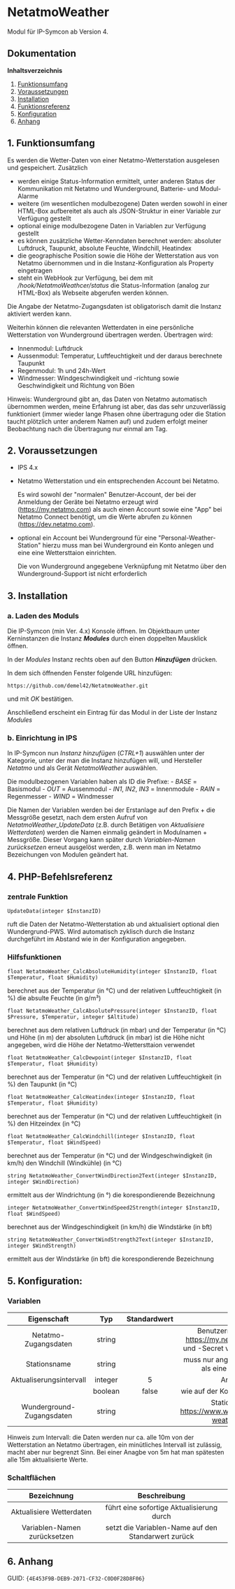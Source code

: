 # NetatmoWeather

Modul für IP-Symcon ab Version 4.

## Dokumentation

**Inhaltsverzeichnis**

1. [Funktionsumfang](#1-funktionsumfang)  
2. [Voraussetzungen](#2-voraussetzungen)  
3. [Installation](#3-installation)  
4. [Funktionsreferenz](#4-funktionsreferenz)
5. [Konfiguration](#5-konfiguartion)  
6. [Anhang](#6-anhang)  

## 1. Funktionsumfang

Es werden die Wetter-Daten von einer Netatmo-Wetterstation ausgelesen und gespeichert. Zusätzlich
- werden einige Status-Information ermittelt, unter anderen Status der Kommunikation mit Netatmo und Wunderground, Batterie- und Modul-Alarme
- weitere (im wesentlichen modulbezogene) Daten werden sowohl in einer HTML-Box aufbereitet als auch als JSON-Struktur in einer Variable zur Verfügung gestellt
- optional einige modulbezogene Daten in Variablen zur Verfügung gestellt
- es können zusätzliche Wetter-Kenndaten berechnet werden: absoluter Luftdruck, Taupunkt, absolute Feuchte, Windchill, Heatindex
- die geographіsche Position sowie die Höhe der Wetterstation aus von Netatmo übernommen und in die Instanz-Konfiguration als Property eingetragen
- steht ein WebHook zur Verfügung, bei dem mit _/hook/NetatmoWeathcer/status_ die Status-Information (analog zur HTML-Box) als Webseite abgerufen werden können.

Die Angabe der Netatmo-Zugangsdaten ist obligatorisch damit die Instanz aktiviert werden kann.

Weiterhin können die relevanten Wetterdaten in eine persönliche Wetterstation von Wunderground übertragen werden.
Übertragen wird:
 - Innenmodul: Luftdruck
 - Aussenmodul: Temperatur, Luftfeuchtigkeit und der daraus berechnete Taupunkt
 - Regenmodul: 1h und 24h-Wert
 - Windmesser: Windgeschwindigkeit und -richtung sowie Geschwindigkeit und Richtung von Böen

Hinweis: Wunderground gibt an, das Daten von Netatmo automatisch übernommen werden, meine Erfahrung ist aber, das das sehr unzuverlässig funktioniert (immer wieder lange Phasen ohne übertragung oder die Station taucht plötzlich unter anderem Namen auf) und zudem erfolgt meiner Beobachtung nach die Übertragung nur einmal am Tag.

## 2. Voraussetzungen

 - IPS 4.x
 - Netatmo Wetterstation und ein entsprechenden Account bei Netatmo.

   Es wird sowohl der "normalen" Benutzer-Account, der bei der Anmeldung der Geräte bei Netatmo erzeugt wird (https://my.netatmo.com) als auch einen Account sowie eine "App" bei Netatmo Connect benötigt, um die Werte abrufen zu können (https://dev.netatmo.com). 

 - optional ein Account bei Wunderground für eine "Personal-Weather-Station"
   hierzu muss man bei Wunderground ein Konto anlegen und eine eine Wettersttaion einrichten.

   Die von Wunderground angegebene Verknüpfung mit Netatmo über den Wunderground-Support ist nicht erforderlich

## 3. Installation

### a. Laden des Moduls

Die IP-Symcon (min Ver. 4.x) Konsole öffnen. Im Objektbaum unter Kerninstanzen die Instanz __*Modules*__ durch einen doppelten Mausklick öffnen.

In der _Modules_ Instanz rechts oben auf den Button __*Hinzufügen*__ drücken.
 
In dem sich öffnenden Fenster folgende URL hinzufügen:

`https://github.com/demel42/NetatmoWeather.git`
    
und mit _OK_ bestätigen.    
        
Anschließend erscheint ein Eintrag für das Modul in der Liste der Instanz _Modules_    

### b. Einrichtung in IPS

In IP-Symcon nun _Instanz hinzufügen_ (_CTRL+1_) auswählen unter der Kategorie, unter der man die Instanz hinzufügen will, und Hersteller _Netatmo_ und als Gerät _NetatmoWeather_ auswählen.

Die modulbezogenen Variablen haben als ID die Prefixe:
	- _BASE_ = Basismodul
	- _OUT_ = Aussenmodul
	- _IN1_, _IN2_, _IN3_ = Innenmodule
	- _RAIN_ = Regenmesser
	- _WIND_ = Windmesser

Die Namen der Variablen werden bei der Erstanlage auf den Prefix + die Messgröße gesetzt, nach dem ersten Aufruf von _NetatmoWeather_UpdateData_ (z.B. durch Betätigen von _Aktualisiere Wetterdaten_) werden die Namen einmalig geändert in Modulnamen + Messgröße. Dieser Vorgang kann später durch _Variablen-Namen zurücksetzen_ erneut ausgelöst werden, z.B. wenn man im Netatmo Bezeichungen von Modulen geändert hat.

## 4. PHP-Befehlsreferenz

### zentrale Funktion

`UpdateData(integer $InstanzID)`

ruft die Daten der Netatmo-Wetterstation ab und aktualisiert optional dien Wundergrund-PWS. Wird automatisch zyklisch durch die Instanz durchgeführt im Abstand wie in der Konfiguration angegeben.

### Hilfsfunktionen

`float NetatmoWeather_CalcAbsoluteHumidity(integer $InstanzID, float $Temperatur, float $Humidity)`

berechnet aus der Temperatur (in °C) und der relativen Luftfeuchtigkeit (in %) die absulte Feuchte (in g/m³)


`float NetatmoWeather_CalcAbsolutePressure(integer $InstanzID, float $Pressure, $Temperatur, integer $Altitude)`

berechnet aus dem relativen Luftdruck (in mbar) und der Temperatur (in °C) und Höhe (in m) der absoluten Luftdruck (in mbar)
ist die Höhe nicht angegeben, wird die Höhe der Netatmo-Wettersttaion verwendet


`float NetatmoWeather_CalcDewpoint(integer $InstanzID, float $Temperatur, float $Humidity)`

berechnet aus der Temperatur (in °C) und der relativen Luftfeuchtigkeit (in %) den Taupunkt (in °C)


`float NetatmoWeather_CalcHeatindex(integer $InstanzID, float $Temperatur, float $Humidity)`

berechnet aus der Temperatur (in °C) und der relativen Luftfeuchtigkeit (in %) den Hitzeindex (in °C)


`float NetatmoWeather_CalcWindchill(integer $InstanzID, float $Temperatur, float $WindSpeed)`

berechnet aus der Temperatur (in °C) und der Windgeschwindigkeit (in km/h) den Windchill (Windkühle) (in °C)


`string NetatmoWeather_ConvertWindDirection2Text(integer $InstanzID, integer $WindDirection)`

ermittelt aus der Windrichtung (in °) die korespondierende Bezeichnung


`integer NetatmoWeather_ConvertWindSpeed2Strength(integer $InstanzID, float $WindSpeed)`

berechnet aus der Windgeschindigkeit (in km/h) die Windstärke (in bft)


`string NetatmoWeather_ConvertWindStrength2Text(integer $InstanzID, integer $WindStrength)`

ermittelt aus der Windstärke (in bft) die korespondierende Bezeichnung


## 5. Konfiguration:

### Variablen

| Eigenschaft               | Typ      | Standardwert | Beschreibung |
| :-----------------------: | :-----:  | :----------: | :----------------------------------------------------------------------------------------------------------: |
| Netatmo-Zugangsdaten      | string   |              | Benutzername und Passwort von https://my.netatmo.com sowie Client-ID und -Secret von https://dev.netatmo.com |
| Stationsname              | string   |              | muss nur angegeben werden, wenn mehr als eine Station angemeldet ist |
| Aktualiserungsintervall   | integer  | 5            | Angabe in Minuten |
| <optionale Zusatzdaten>   | boolean  | false        | wie auf der Konfigurationsseite angegeben |
| Wunderground-Zugangsdaten | string   |              | Station-ID und -Key von https://www.wunderground.com/personal-weather-station/mypws |

Hinweis zum Intervall: die Daten werden nur ca. alle 10m von der Wetterstation an Netatmo übertragen, ein minütliches Intervall ist zulässig, macht aber nur begrenzt Sinn.
Bei einer Anagbe von 5m hat man spätesten alle 15m aktualisierte Werte.

### Schaltflächen

| Bezeichnung                  | Beschreibung |
| :--------------------------: | :------------------------------------------------: |
| Aktualisiere Wetterdaten     | führt eine sofortige Aktualisierung durch |
| Variablen-Namen zurücksetzen | setzt die Variablen-Name auf den Standarwert zurück |

## 6. Anhang

GUID: `{4E453F9B-DEB9-2071-CF32-C0D0F28D8F06}` 
